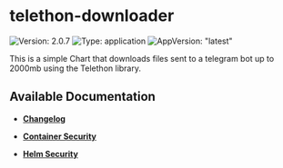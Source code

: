 # telethon-downloader

![Version: 2.0.7](https://img.shields.io/badge/Version-2.0.7-informational?style=flat-square) ![Type: application](https://img.shields.io/badge/Type-application-informational?style=flat-square) ![AppVersion: "latest"](https://img.shields.io/badge/AppVersion-"latest"-informational?style=flat-square)

This is a simple Chart that downloads files sent to a telegram bot up to 2000mb using the Telethon library.

## Available Documentation

- [**Changelog**](CHANGELOG)

- [**Container Security**](container-security)

- [**Helm Security**](helm-security)

